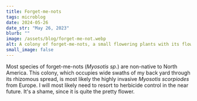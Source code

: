 ```yaml
---
title: Forget-me-nots
tags: microblog
date: 2024-05-26
date_str: "May 26, 2023"
blurb: ""
image: /assets/blog/forget-me-not.webp
alt: A colony of forget-me-nots, a small flowering plants with its flowers characterized by five light-blue petals and a yellow pistils. 
small_image: false
---
```


Most species of forget-me-nots (_Myosotis sp._) are non-native to North America. This colony, which occupies wide swaths of my back yard through its rhizomous spread, is most likely the highly invasive _Myosotis scorpiodes_ from Europe. I will most likely need to resort to herbicide control in the near future. It's a shame, since it is quite the pretty flower. 